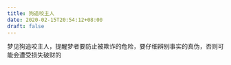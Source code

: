 ```yaml
---
title: 狗追咬主人
date: 2020-02-15T20:54:12+08:00
draft: false
---
```


梦见狗追咬主人，提醒梦者要防止被欺诈的危险，要仔细辨别事实的真伪，否则可能会遭受损失破财的